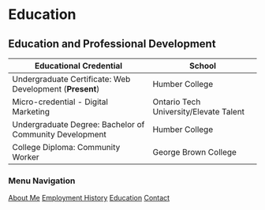 # Education

## Education and Professional Development

| Educational Credential                                    | School                                  |
| ---------                                                 | --------                                |
| Undergraduate Certificate: Web Development (**Present**)  | Humber College                          |
| Micro-credential - Digital Marketing                      | Ontario Tech University/Elevate Talent  |
| Undergraduate Degree: Bachelor of Community Development   | Humber College                          |
| College Diploma: Community Worker                         | George Brown College                    |




### Menu Navigation
[About Me](index)
[Employment History](employment)
[Education](education)
[Contact](contact)
